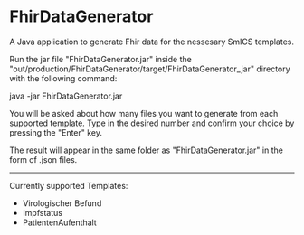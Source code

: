 # FhirDataGenerator
 A Java application to generate Fhir data for the nessesary SmICS templates.
 
 
 Run the jar file "FhirDataGenerator.jar" inside the "out/production/FhirDataGenerator/target/FhirDataGenerator_jar" directory with the following command:
 
 java -jar FhirDataGenerator.jar
 
 You will be asked about how many files you want to generate from each supported template. Type in the desired number and confirm your choice by pressing the "Enter" key.
 
 The result will appear in the same folder as "FhirDataGenerator.jar" in the form of .json files.
 
 ------------------------------------------------------------------------------------------------------------------------------------------------------------------------------
 
 Currently supported Templates:
 
 - Virologischer Befund
 - Impfstatus
 - PatientenAufenthalt
